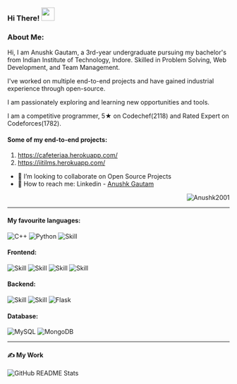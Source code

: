 ### Hi There! <img src="https://raw.githubusercontent.com/MartinHeinz/MartinHeinz/master/wave.gif" width="30px">

### About Me:  
<p > Hi, I am Anushk Gautam, a 3rd-year undergraduate pursuing my bachelor's from Indian Institute of Technology, Indore. Skilled in Problem Solving, Web Development, and Team Management.</p>
<p >I've worked on multiple end-to-end projects and have gained industrial experience through open-source.</p>
<p >I am passionately exploring and learning new opportunities and tools.</p>
<p >I am a competitive programmer, 5★ on Codechef(2118) and Rated Expert on Codeforces(1782).</p>
 

#### Some of my end-to-end projects:
1) https://cafeteriaa.herokuapp.com/
2) https://iitilms.herokuapp.com/

- 👋 I’m looking to collaborate on Open Source Projects
- 💬 How to reach me: Linkedin - [Anushk Gautam](https://www.linkedin.com/in/anushk-gautam-69294b1b0/)

<p align="right"> <img src="https://komarev.com/ghpvc/?username=Anushk2001&label=Profile%20views&color=0e75b6&style=flat" alt="Anushk2001" /> </p>

<hr>

#### My favourite languages:  

![C++](https://img.shields.io/badge/c++-%2300599C.svg?&style=for-the-badge&logo=c%2B%2B&ogoColor=white)
![Python](https://img.shields.io/badge/python-%2314354C.svg?&style=for-the-badge&logo=python&logoColor=white)
![Skill](https://img.shields.io/badge/JavaScript-323330?style=for-the-badge&logo=javascript&logoColor=F7DF1E)


#### Frontend:

![Skill](https://img.shields.io/badge/React-20232A?style=for-the-badge&logo=react&logoColor=61DAFB)
![Skill](https://img.shields.io/badge/Bootstrap-563D7C?style=for-the-badge&logo=bootstrap&logoColor=white)
![Skill](https://img.shields.io/badge/HTML5-E34F26?style=for-the-badge&logo=html5&logoColor=white)
![Skill](https://img.shields.io/badge/CSS3-1572B6?style=for-the-badge&logo=css3&logoColor=white)

#### Backend:

![Skill](https://img.shields.io/badge/Node.js-43853D?style=for-the-badge&logo=node.js&logoColor=white)
![Skill](https://img.shields.io/badge/Express.js-000000?style=for-the-badge&logo=express&logoColor=white)
![Flask](https://img.shields.io/badge/flask-%23000.svg?&style=for-the-badge&logo=flask&logoColor=white)


#### Database:
![MySQL](https://img.shields.io/badge/mysql-%2300f.svg?&style=for-the-badge&logo=mysql&logoColor=white)
![MongoDB](https://img.shields.io/badge/MongoDB-%234ea94b.svg?&style=for-the-badge&logo=mongodb&logoColor=white)

<hr>

#### ✍ My Work
<img align="center" src="https://github-readme-stats.vercel.app/api?username=Anushk2001&show_icons=true&theme=radical" alt="GitHub README Stats" />

<br/>
